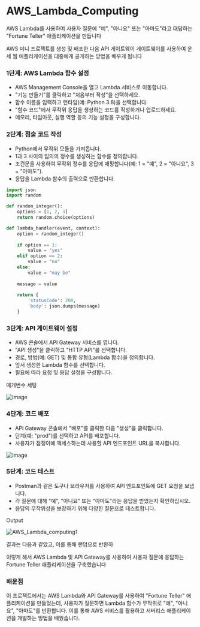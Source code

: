 # AWS_Lambda_Computing
AWS Lambda를 사용하여 사용자 질문에 "예", "아니요" 또는 "아마도"라고 대답하는 "Fortune Teller" 애플리케이션을 만듭니다

AWS 미니 프로젝트를 생성 및 배포한 다음 API 게이트웨이 게이트웨이를 사용하여 운세 웹 애플리케이션을 대중에게 공개하는 방법을 배우게 됩니다


### 1단계: AWS Lambda 함수 설정
- AWS Management Console을 열고 Lambda 서비스로 이동합니다.
- "기능 만들기"를 클릭하고 "처음부터 작성"을 선택하세요.
- 함수 이름을 입력하고 런타임(예: Python 3.8)을 선택합니다.
- "함수 코드"에서 무작위 응답을 생성하는 코드를 작성하거나 업로드하세요.
- 메모리, 타임아웃, 실행 역할 등의 기능 설정을 구성합니다.

### 2단계: 점술 코드 작성
- Python에서 무작위 모듈을 가져옵니다.
- 1과 3 사이의 임의의 정수를 생성하는 함수를 정의합니다.
- 조건문을 사용하여 무작위 정수를 응답에 매핑합니다(예: 1 = "예", 2 = "아니요", 3 = "아마도").
- 응답을 Lambda 함수의 출력으로 반환합니다.

```python
import json
import random

def random_integer():
    options = [1, 2, 3]
    return random.choice(options)

def lambda_handler(event, context):
    option = random_integer()
    
    if option == 1:
        value = "yes"
    elif option == 2:
        value = "no"
    else:
        value = "may be"
    
    message = value
    
    return {
        'statusCode': 200,
        'body': json.dumps(message)
    }

```

### 3단계: API 게이트웨이 설정
- AWS 콘솔에서 API Gateway 서비스를 엽니다.
- "API 생성"을 클릭하고 "HTTP API"를 선택합니다.
- 경로, 방법(예: GET) 및 통합 유형(Lambda 함수)을 정의합니다.
- 앞서 생성한 Lambda 함수를 선택합니다.
- 필요에 따라 요청 및 응답 설정을 구성합니다.

매개변수 세팅

![image](https://github.com/plintAn/AWS_Lambda_Computing/assets/124107186/0300bd45-ddce-4b4e-a929-26a8e6c0b8d9)



### 4단계: 코드 배포
- API Gateway 콘솔에서 "배포"를 클릭한 다음 "생성"을 클릭합니다.
- 단계(예: "prod")를 선택하고 API를 배포합니다.
- 사용자가 점쟁이에 액세스하는데 사용할 API 엔드포인트 URL을 복사합니다.

![image](https://github.com/plintAn/AWS_Lambda_Computing/assets/124107186/beeb6765-8270-4e37-b082-29104d4c33a5)


### 5단계: 코드 테스트
- Postman과 같은 도구나 브라우저를 사용하여 API 엔드포인트에 GET 요청을 보냅니다.
- 각 질문에 대해 "예", "아니요" 또는 "아마도"라는 응답을 받았는지 확인하십시오.
- 응답의 무작위성을 보장하기 위해 다양한 질문으로 테스트합니다.

Output

![AWS_Lambda_computing1](https://github.com/plintAn/AWS_Lambda_Computing/assets/124107186/00b4374f-f73f-447f-adad-aef08c6bef23)

결과는 다음과 같았고, 이를 통해 랜덤으로 반환하


이렇게 해서 AWS Lambda 및 API Gateway를 사용하여 사용자 질문에 응답하는 Fortune Teller 애플리케이션을 구축했습니다

### 배운점

이 프로젝트에서는 AWS Lambda와 API Gateway를 사용하여 "Fortune Teller" 애플리케이션을 만들었는데, 사용자가 질문하면 Lambda 함수가 무작위로 "예", "아니요", "아마도"를 반환합니다. 이를 통해 AWS 서비스를 활용하고 서버리스 애플리케이션을 개발하는 방법을 배웠습니다.
